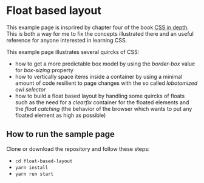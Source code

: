 # Float based layout

This example page is insprired by chapter four of the book [CSS in depth](https://www.manning.com/books/css-in-depth).  
This is both a way for me to fix the concepts illustrated there and an useful reference for anyone interested in learning CSS. 

This example page illustrates several quircks of CSS: 
 
  - how to get a more predictable box model by using the *border-box* value for *box-sizing* property
  - how to vertically space items inside a container by using a minimal amount of code resilient to page changes with the so called *lobotomized owl selector*
  - how to build a float based layout by handling some quircks of floats such as the need for a *clearfix* container for the floated elements and the *float catching* (the behavior of the browser which wants to put any floated element as high as possible)

## How to run the sample page

Clone or download the repository and follow these steps: 

 - `cd float-based-layout`
 - `yarn install`
 - `yarn run start`
